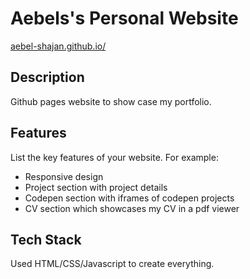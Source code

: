 # Aebels's Personal Website

[aebel-shajan.github.io/](https://aebel-shajan.github.io/)

## Description

Github pages website to show case my portfolio.

## Features

List the key features of your website. For example:

- Responsive design
- Project section with project details
- Codepen section with iframes of codepen projects
- CV section which showcases my CV in a pdf viewer


## Tech Stack
Used HTML/CSS/Javascript to create everything.
